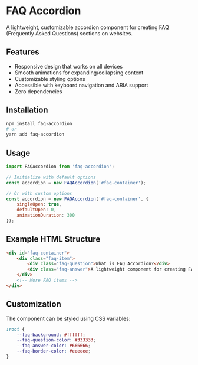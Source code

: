 # FAQ Accordion

A lightweight, customizable accordion component for creating FAQ (Frequently Asked Questions) sections on websites.

## Features

- Responsive design that works on all devices
- Smooth animations for expanding/collapsing content
- Customizable styling options
- Accessible with keyboard navigation and ARIA support
- Zero dependencies

## Installation

```bash
npm install faq-accordion
# or
yarn add faq-accordion
```

## Usage

```javascript
import FAQAccordion from 'faq-accordion';

// Initialize with default options
const accordion = new FAQAccordion('#faq-container');

// Or with custom options
const accordion = new FAQAccordion('#faq-container', {
    singleOpen: true,
    defaultOpen: 0,
    animationDuration: 300
});
```

## Example HTML Structure

```html
<div id="faq-container">
    <div class="faq-item">
        <div class="faq-question">What is FAQ Accordion?</div>
        <div class="faq-answer">A lightweight component for creating FAQ sections.</div>
    </div>
    <!-- More FAQ items -->
</div>
```

## Customization

The component can be styled using CSS variables:

```css
:root {
    --faq-background: #ffffff;
    --faq-question-color: #333333;
    --faq-answer-color: #666666;
    --faq-border-color: #eeeeee;
}
```
